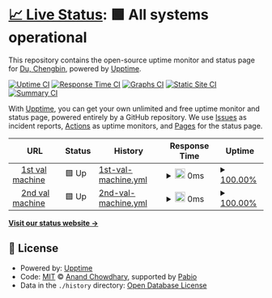 # [📈 Live Status](https://dcb9.github.io/vigilant-happiness): <!--live status--> **🟩 All systems operational**

This repository contains the open-source uptime monitor and status page for [Du, Chengbin](https://dcb9.github.io), powered by [Upptime](https://github.com/upptime/upptime).

[![Uptime CI](https://github.com/dcb9/vigilant-happiness/workflows/Uptime%20CI/badge.svg)](https://github.com/dcb9/vigilant-happiness/actions?query=workflow%3A%22Uptime+CI%22)
[![Response Time CI](https://github.com/dcb9/vigilant-happiness/workflows/Response%20Time%20CI/badge.svg)](https://github.com/dcb9/vigilant-happiness/actions?query=workflow%3A%22Response+Time+CI%22)
[![Graphs CI](https://github.com/dcb9/vigilant-happiness/workflows/Graphs%20CI/badge.svg)](https://github.com/dcb9/vigilant-happiness/actions?query=workflow%3A%22Graphs+CI%22)
[![Static Site CI](https://github.com/dcb9/vigilant-happiness/workflows/Static%20Site%20CI/badge.svg)](https://github.com/dcb9/vigilant-happiness/actions?query=workflow%3A%22Static+Site+CI%22)
[![Summary CI](https://github.com/dcb9/vigilant-happiness/workflows/Summary%20CI/badge.svg)](https://github.com/dcb9/vigilant-happiness/actions?query=workflow%3A%22Summary+CI%22)

With [Upptime](https://upptime.js.org), you can get your own unlimited and free uptime monitor and status page, powered entirely by a GitHub repository. We use [Issues](https://github.com/dcb9/vigilant-happiness/issues) as incident reports, [Actions](https://github.com/dcb9/vigilant-happiness/actions) as uptime monitors, and [Pages](https://dcb9.github.io/vigilant-happiness) for the status page.

<!--start: status pages-->
<!-- This summary is generated by Upptime (https://github.com/upptime/upptime) -->
<!-- Do not edit this manually, your changes will be overwritten -->
<!-- prettier-ignore -->
| URL | Status | History | Response Time | Uptime |
| --- | ------ | ------- | ------------- | ------ |
| <img alt="" src="https://icons.duckduckgo.com/ip3/null.ico" height="13"> [1st val machine](161.97.164.135) | 🟩 Up | [1st-val-machine.yml](https://github.com/dcb9/vigilant-happiness/commits/HEAD/history/1st-val-machine.yml) | <details><summary><img alt="Response time graph" src="./graphs/1st-val-machine/response-time-week.png" height="20"> 0ms</summary><br><a href="https://dcb9.github.io/vigilant-happiness/history/1st-val-machine"><img alt="Response time 0" src="https://img.shields.io/endpoint?url=https%3A%2F%2Fraw.githubusercontent.com%2Fdcb9%2Fvigilant-happiness%2FHEAD%2Fapi%2F1st-val-machine%2Fresponse-time.json"></a><br><a href="https://dcb9.github.io/vigilant-happiness/history/1st-val-machine"><img alt="24-hour response time 0" src="https://img.shields.io/endpoint?url=https%3A%2F%2Fraw.githubusercontent.com%2Fdcb9%2Fvigilant-happiness%2FHEAD%2Fapi%2F1st-val-machine%2Fresponse-time-day.json"></a><br><a href="https://dcb9.github.io/vigilant-happiness/history/1st-val-machine"><img alt="7-day response time 0" src="https://img.shields.io/endpoint?url=https%3A%2F%2Fraw.githubusercontent.com%2Fdcb9%2Fvigilant-happiness%2FHEAD%2Fapi%2F1st-val-machine%2Fresponse-time-week.json"></a><br><a href="https://dcb9.github.io/vigilant-happiness/history/1st-val-machine"><img alt="30-day response time 0" src="https://img.shields.io/endpoint?url=https%3A%2F%2Fraw.githubusercontent.com%2Fdcb9%2Fvigilant-happiness%2FHEAD%2Fapi%2F1st-val-machine%2Fresponse-time-month.json"></a><br><a href="https://dcb9.github.io/vigilant-happiness/history/1st-val-machine"><img alt="1-year response time 0" src="https://img.shields.io/endpoint?url=https%3A%2F%2Fraw.githubusercontent.com%2Fdcb9%2Fvigilant-happiness%2FHEAD%2Fapi%2F1st-val-machine%2Fresponse-time-year.json"></a></details> | <details><summary><a href="https://dcb9.github.io/vigilant-happiness/history/1st-val-machine">100.00%</a></summary><a href="https://dcb9.github.io/vigilant-happiness/history/1st-val-machine"><img alt="All-time uptime 100.00%" src="https://img.shields.io/endpoint?url=https%3A%2F%2Fraw.githubusercontent.com%2Fdcb9%2Fvigilant-happiness%2FHEAD%2Fapi%2F1st-val-machine%2Fuptime.json"></a><br><a href="https://dcb9.github.io/vigilant-happiness/history/1st-val-machine"><img alt="24-hour uptime 100.00%" src="https://img.shields.io/endpoint?url=https%3A%2F%2Fraw.githubusercontent.com%2Fdcb9%2Fvigilant-happiness%2FHEAD%2Fapi%2F1st-val-machine%2Fuptime-day.json"></a><br><a href="https://dcb9.github.io/vigilant-happiness/history/1st-val-machine"><img alt="7-day uptime 100.00%" src="https://img.shields.io/endpoint?url=https%3A%2F%2Fraw.githubusercontent.com%2Fdcb9%2Fvigilant-happiness%2FHEAD%2Fapi%2F1st-val-machine%2Fuptime-week.json"></a><br><a href="https://dcb9.github.io/vigilant-happiness/history/1st-val-machine"><img alt="30-day uptime 100.00%" src="https://img.shields.io/endpoint?url=https%3A%2F%2Fraw.githubusercontent.com%2Fdcb9%2Fvigilant-happiness%2FHEAD%2Fapi%2F1st-val-machine%2Fuptime-month.json"></a><br><a href="https://dcb9.github.io/vigilant-happiness/history/1st-val-machine"><img alt="1-year uptime 100.00%" src="https://img.shields.io/endpoint?url=https%3A%2F%2Fraw.githubusercontent.com%2Fdcb9%2Fvigilant-happiness%2FHEAD%2Fapi%2F1st-val-machine%2Fuptime-year.json"></a></details>
| <img alt="" src="https://icons.duckduckgo.com/ip3/null.ico" height="13"> [2nd val machine](194.163.180.0) | 🟩 Up | [2nd-val-machine.yml](https://github.com/dcb9/vigilant-happiness/commits/HEAD/history/2nd-val-machine.yml) | <details><summary><img alt="Response time graph" src="./graphs/2nd-val-machine/response-time-week.png" height="20"> 0ms</summary><br><a href="https://dcb9.github.io/vigilant-happiness/history/2nd-val-machine"><img alt="Response time 0" src="https://img.shields.io/endpoint?url=https%3A%2F%2Fraw.githubusercontent.com%2Fdcb9%2Fvigilant-happiness%2FHEAD%2Fapi%2F2nd-val-machine%2Fresponse-time.json"></a><br><a href="https://dcb9.github.io/vigilant-happiness/history/2nd-val-machine"><img alt="24-hour response time 0" src="https://img.shields.io/endpoint?url=https%3A%2F%2Fraw.githubusercontent.com%2Fdcb9%2Fvigilant-happiness%2FHEAD%2Fapi%2F2nd-val-machine%2Fresponse-time-day.json"></a><br><a href="https://dcb9.github.io/vigilant-happiness/history/2nd-val-machine"><img alt="7-day response time 0" src="https://img.shields.io/endpoint?url=https%3A%2F%2Fraw.githubusercontent.com%2Fdcb9%2Fvigilant-happiness%2FHEAD%2Fapi%2F2nd-val-machine%2Fresponse-time-week.json"></a><br><a href="https://dcb9.github.io/vigilant-happiness/history/2nd-val-machine"><img alt="30-day response time 0" src="https://img.shields.io/endpoint?url=https%3A%2F%2Fraw.githubusercontent.com%2Fdcb9%2Fvigilant-happiness%2FHEAD%2Fapi%2F2nd-val-machine%2Fresponse-time-month.json"></a><br><a href="https://dcb9.github.io/vigilant-happiness/history/2nd-val-machine"><img alt="1-year response time 0" src="https://img.shields.io/endpoint?url=https%3A%2F%2Fraw.githubusercontent.com%2Fdcb9%2Fvigilant-happiness%2FHEAD%2Fapi%2F2nd-val-machine%2Fresponse-time-year.json"></a></details> | <details><summary><a href="https://dcb9.github.io/vigilant-happiness/history/2nd-val-machine">100.00%</a></summary><a href="https://dcb9.github.io/vigilant-happiness/history/2nd-val-machine"><img alt="All-time uptime 100.00%" src="https://img.shields.io/endpoint?url=https%3A%2F%2Fraw.githubusercontent.com%2Fdcb9%2Fvigilant-happiness%2FHEAD%2Fapi%2F2nd-val-machine%2Fuptime.json"></a><br><a href="https://dcb9.github.io/vigilant-happiness/history/2nd-val-machine"><img alt="24-hour uptime 100.00%" src="https://img.shields.io/endpoint?url=https%3A%2F%2Fraw.githubusercontent.com%2Fdcb9%2Fvigilant-happiness%2FHEAD%2Fapi%2F2nd-val-machine%2Fuptime-day.json"></a><br><a href="https://dcb9.github.io/vigilant-happiness/history/2nd-val-machine"><img alt="7-day uptime 100.00%" src="https://img.shields.io/endpoint?url=https%3A%2F%2Fraw.githubusercontent.com%2Fdcb9%2Fvigilant-happiness%2FHEAD%2Fapi%2F2nd-val-machine%2Fuptime-week.json"></a><br><a href="https://dcb9.github.io/vigilant-happiness/history/2nd-val-machine"><img alt="30-day uptime 100.00%" src="https://img.shields.io/endpoint?url=https%3A%2F%2Fraw.githubusercontent.com%2Fdcb9%2Fvigilant-happiness%2FHEAD%2Fapi%2F2nd-val-machine%2Fuptime-month.json"></a><br><a href="https://dcb9.github.io/vigilant-happiness/history/2nd-val-machine"><img alt="1-year uptime 100.00%" src="https://img.shields.io/endpoint?url=https%3A%2F%2Fraw.githubusercontent.com%2Fdcb9%2Fvigilant-happiness%2FHEAD%2Fapi%2F2nd-val-machine%2Fuptime-year.json"></a></details>

<!--end: status pages-->

[**Visit our status website →**](https://dcb9.github.io/vigilant-happiness)

## 📄 License

- Powered by: [Upptime](https://github.com/upptime/upptime)
- Code: [MIT](./LICENSE) © [Anand Chowdhary](https://anandchowdhary.com), supported by [Pabio](https://pabio.com)
- Data in the `./history` directory: [Open Database License](https://opendatacommons.org/licenses/odbl/1-0/)
